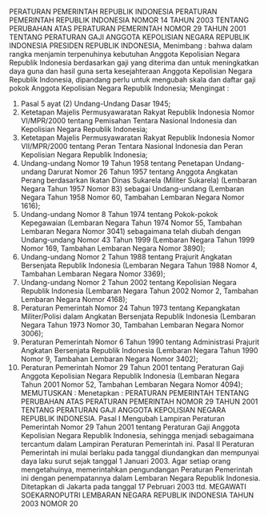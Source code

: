  PERATURAN PEMERINTAH REPUBLIK INDONESIA PERATURAN PEMERINTAH REPUBLIK INDONESIA NOMOR 14 TAHUN 2003 TENTANG PERUBAHAN ATAS PERATURAN PEMERINTAH NOMOR 29 TAHUN 2001 TENTANG PERATURAN GAJI ANGGOTA KEPOLISIAN NEGARA REPUBLIK INDONESIA PRESIDEN REPUBLIK INDONESIA,
Menimbang :
 bahwa dalam rangka menjamin terpenuhinya kebutuhan Anggota Kepolisian Negara Republik Indonesia berdasarkan gaji yang diterima dan untuk meningkatkan daya guna dan hasil guna serta kesejahteraan Anggota Kepolisian Negara Republik Indonesia, dipandang perlu untuk mengubah skala dan daftar gaji pokok Anggota Kepolisian Negara Republik Indonesia;
Mengingat :

1. Pasal 5 ayat (2) Undang-Undang Dasar 1945;
2. Ketetapan Majelis Permusyawaratan Rakyat Republik Indonesia Nomor VI/MPR/2000 tentang Pemisahan Tentara Nasional Indonesia dan Kepolisian Negara Republik Indonesia;
3. Ketetapan Majelis Permusyawaratan Rakyat Republik Indonesia Nomor VII/MPR/2000 tentang Peran Tentara Nasional Indonesia dan Peran Kepolisian Negara Republik Indonesia;
4. Undang-undang Nomor 19 Tahun 1958 tentang Penetapan Undang-undang Darurat Nomor 26 Tahun 1957 tentang Anggota Angkatan Perang berdasarkan Ikatan Dinas Sukarela (Militer Sukarela) (Lembaran Negara Tahun 1957 Nomor 83) sebagai Undang-undang (Lembaran Negara Tahun 1958 Nomor 60, Tambahan Lembaran Negara Nomor 1616);
5. Undang-undang Nomor 8 Tahun 1974 tentang Pokok-pokok Kepegawaian (Lembaran Negara Tahun 1974 Nomor 55, Tambahan Lembaran Negara Nomor 3041) sebagaimana telah diubah dengan Undang-undang Nomor 43 Tahun 1999 (Lembaran Negara Tahun 1999 Nomor 169, Tambahan Lembaran Negara Nomor 3890);
6. Undang-undang Nomor 2 Tahun 1988 tentang Prajurit Angkatan Bersenjata Republik Indonesia (Lembaran Negara Tahun 1988 Nomor 4, Tambahan Lembaran Negara Nomor 3369);
7. Undang-undang Nomor 2 Tahun 2002 tentang Kepolisian Negara Republik Indonesia (Lembaran Negara Tahun 2002 Nomor 2, Tambahan Lembaran Negara Nomor 4168);
8. Peraturan Pemerintah Nomor 24 Tahun 1973 tentang Kepangkatan Militer/Polisi dalam Angkatan Bersenjata Republik Indonesia (Lembaran Negara Tahun 1973 Nomor 30, Tambahan Lembaran Negara Nomor 3006);
9. Peraturan Pemerintah Nomor 6 Tahun 1990 tentang Administrasi Prajurit Angkatan Bersenjata Republik Indonesia (Lembaran Negara Tahun 1990 Nomor 9, Tambahan Lembaran Negara Nomor 3402);
10. Peraturan Pemerintah Nomor 29 Tahun 2001 tentang Peraturan Gaji Anggota Kepolisian Negara Republik Indonesia (Lembaran Negara Tahun 2001 Nomor 52, Tambahan Lembaran Negara Nomor 4094);
MEMUTUSKAN :
 Menetapkan : PERATURAN PEMERINTAH TENTANG PERUBAHAN ATAS PERATURAN PEMERINTAH NOMOR 29 TAHUN 2001 TENTANG PERATURAN GAJI ANGGOTA KEPOLISIAN NEGARA REPUBLIK INDONESIA.
Pasal I
Mengubah Lampiran Peraturan Pemerintah Nomor 29 Tahun 2001 tentang Peraturan Gaji Anggota Kepolisian Negara Republik Indonesia, sehingga menjadi sebagaimana tercantum dalam Lampiran Peraturan Pemerintah ini.
Pasal II
Peraturan Pemerintah ini mulai berlaku pada tanggal diundangkan dan mempunyai daya laku surut sejak tanggal 1 Januari 2003.
Agar setiap orang mengetahuinya, memerintahkan pengundangan Peraturan Pemerintah ini dengan penempatannya dalam Lembaran Negara Republik Indonesia. Ditetapkan di Jakarta pada tanggal 17 Pebruari 2003 ttd. MEGAWATI SOEKARNOPUTRI LEMBARAN NEGARA REPUBLIK INDONESIA TAHUN 2003 NOMOR 20